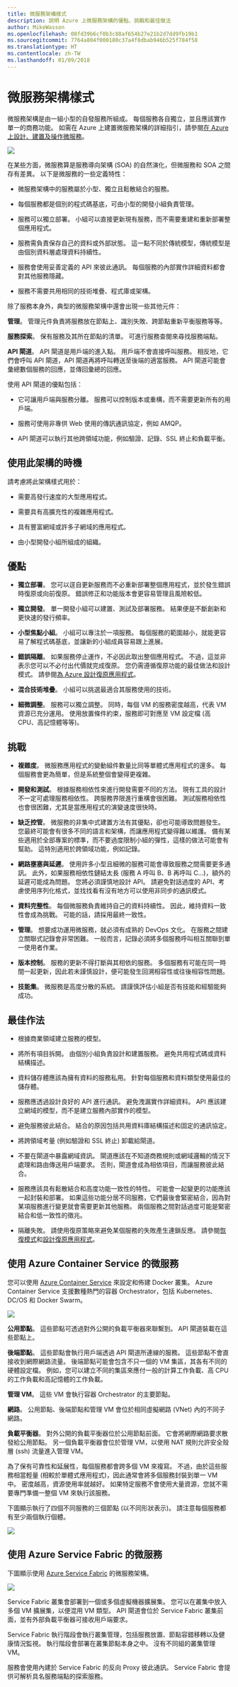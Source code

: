 ```yaml
---
title: 微服務架構樣式
description: 說明 Azure 上微服務架構的優點、挑戰和最佳做法
author: MikeWasson
ms.openlocfilehash: 08fd39b6cf0b3c88af654b27e21b2d7dd9fb19b1
ms.sourcegitcommit: 7764a804f000180c37a4f8dbab946b525f784f58
ms.translationtype: HT
ms.contentlocale: zh-TW
ms.lasthandoff: 01/09/2018
---
```

# <a name="microservices-architecture-style"></a>微服務架構樣式

微服務架構是由一組小型的自發服務所組成。 每個服務各自獨立，並且應該實作單一的商務功能。 如需在 Azure 上建置微服務架構的詳細指引，請參閱[在 Azure 上設計、建置及操作微服務](../../microservices/index.md)。

![](./images/microservices-logical.svg)
 
在某些方面，微服務算是服務導向架構 (SOA) 的自然演化，但微服務和 SOA 之間存有差異。 以下是微服務的一些定義特性：

- 微服務架構中的服務屬於小型、獨立且鬆散結合的服務。

- 每個服務都是個別的程式碼基底，可由小型的開發小組負責管理。

- 服務可以獨立部署。 小組可以直接更新現有服務，而不需要重建和重新部署整個應用程式。

- 服務需負責保存自己的資料或外部狀態。 這一點不同於傳統模型，傳統模型是由個別資料層處理資料持續性。

- 服務會使用妥善定義的 API 來彼此通訊。 每個服務的內部實作詳細資料都會對其他服務隱藏。

- 服務不需要共用相同的技術堆疊、程式庫或架構。

除了服務本身外，典型的微服務架構中還會出現一些其他元件：

**管理**。 管理元件負責將服務放在節點上、識別失敗、跨節點重新平衡服務等等。  

**服務探索**。  保有服務及其所在節點的清單。 可進行服務查閱來尋找服務端點。 

**API 閘道**。 API 閘道是用戶端的進入點。 用戶端不會直接呼叫服務。 相反地，它們會呼叫 API 閘道，API 閘道再將呼叫轉送至後端的適當服務。 API 閘道可能會彙總數個服務的回應，並傳回彙總的回應。 

使用 API 閘道的優點包括：

- 它可讓用戶端與服務分離。 服務可以控制版本或重構，而不需要更新所有的用戶端。

-  服務可使用非專供 Web 使用的傳訊通訊協定，例如 AMQP。

- API 閘道可以執行其他跨領域功能，例如驗證、記錄、SSL 終止和負載平衡。

## <a name="when-to-use-this-architecture"></a>使用此架構的時機

請考慮將此架構樣式用於：

- 需要高發行速度的大型應用程式。

- 需要具有高擴充性的複雜應用程式。

- 具有豐富網域或許多子網域的應用程式。

- 由小型開發小組所組成的組織。


## <a name="benefits"></a>優點 

- **獨立部署**。 您可以逕自更新服務而不必重新部署整個應用程式，並於發生錯誤時復原或向前復原。 錯誤修正和功能版本會更容易管理且風險較低。

- **獨立開發**。 單一開發小組可以建置、測試及部署服務。 結果便是不斷創新和更快速的發行頻率。 

- **小型焦點小組**。 小組可以專注於一項服務。 每個服務的範圍越小，就能更容易了解程式碼基底，並讓新的小組成員容易跟上進展。

- **錯誤隔離**。 如果服務停止運作，不必因此取出整個應用程式。 不過，這並非表示您可以不必付出代價就完成復原。 您仍需遵循復原功能的最佳做法和設計模式。 請參閱[為 Azure 設計復原應用程式][resiliency-overview]。

- **混合技術堆疊**。 小組可以挑選最適合其服務使用的技術。 

- **細微調整**。 服務可以獨立調整。 同時，每個 VM 的服務密度越高，代表 VM 資源已充分運用。 使用放置條件約束，服務即可對應至 VM 設定檔 (高 CPU、高記憶體等等)。

## <a name="challenges"></a>挑戰

- **複雜度**。 微服務應用程式的變動組件數量比同等單體式應用程式的還多。 每個服務會更為簡單，但是系統整個會變得更複雜。

- **開發和測試**。 根據服務相依性來進行開發需要不同的方法。 現有工具的設計不一定可處理服務相依性。 跨服務界限進行重構會很困難。 測試服務相依性也會很困難，尤其是當應用程式的演變速度很快時。

- **缺乏控管**。 微服務的非集中式建置方法有其優點，卻也可能導致問題發生。 您最終可能會有很多不同的語言和架構，而讓應用程式變得難以維護。 備有某些適用於全部專案的標準，而不要過度限制小組的彈性，這樣的做法可能會有幫助。 這特別適用於跨領域功能，例如記錄。

- **網路壅塞與延遲**。 使用許多小型且細微的服務可能會導致服務之間需要更多通訊。 此外，如果服務相依性鏈結太長 (服務 A 呼叫 B、B 再呼叫 C...)，額外的延遲可能成為問題。 您將必須謹慎地設計 API。 請避免對話過度的 API、考慮使用序列化格式，並找找看有沒有地方可以使用非同步的通訊模式。

- **資料完整性**。 每個微服務負責維持自己的資料持續性。 因此，維持資料一致性會成為挑戰。 可能的話，請採用最終一致性。

- **管理**。 想要成功運用微服務，就必須有成熟的 DevOps 文化。 在服務之間建立關聯式記錄會非常困難。 一般而言，記錄必須將多個服務呼叫相互關聯到單一使用者作業。

- **版本控制**。 服務的更新不得打斷與其相依的服務。 多個服務有可能在同一時間一起更新，因此若未謹慎設計，便可能發生回溯相容性或往後相容性問題。

- **技能集**。 微服務是高度分散的系統。 請謹慎評估小組是否有技能和經驗能夠成功。

## <a name="best-practices"></a>最佳作法

- 根據商業領域建立服務的模型。 

- 將所有項目拆開。 由個別小組負責設計和建置服務。 避免共用程式碼或資料結構描述。 

- 資料儲存體應該為擁有資料的服務私用。 針對每個服務和資料類型使用最佳的儲存體。 

- 服務應透過設計良好的 API 進行通訊。 避免洩漏實作詳細資料。 API 應該建立網域的模型，而不是建立服務內部實作的模型。

- 避免服務彼此結合。 結合的原因包括共用資料庫結構描述和固定的通訊協定。

- 將跨領域考量 (例如驗證和 SSL 終止) 卸載給閘道。

- 不要在閘道中暴露網域資訊。 閘道應該在不知道商務規則或網域邏輯的情況下處理和路由傳送用戶端要求。 否則，閘道會成為相依項目，而讓服務彼此結合。

- 服務應該具有鬆散結合和高度功能一致性的特性。 可能會一起變更的功能應該一起封裝和部署。 如果這些功能分居不同服務，它們最後會緊密結合，因為對某項服務進行變更就會需要更新其他服務。 兩個服務之間對話過度可能是緊密結合和低一致性的徵兆。 

- 隔離失敗。 請使用復原策略來避免某個服務的失敗產生連鎖反應。 請參閱[恢復模式][resiliency-patterns]和[設計復原應用程式][resiliency-overview]。

## <a name="microservices-using-azure-container-service"></a>使用 Azure Container Service 的微服務 

您可以使用 [Azure Container Service](/azure/container-service/) 來設定和佈建 Docker 叢集。 Azure Container Service 支援數種熱門的容器 Orchestrator，包括 Kubernetes、DC/OS 和 Docker Swarm。

![](./images/microservices-acs.png)
 
**公用節點**。 這些節點可透過對外公開的負載平衡器來聯繫到。 API 閘道裝載在這些節點上。

**後端節點**。 這些節點會執行用戶端透過 API 閘道所連線的服務。 這些節點不會直接收到網際網路流量。 後端節點可能會包含不只一個的 VM 集區，其各有不同的硬體設定檔。 例如，您可以建立不同的集區來應付一般的計算工作負載、高 CPU 的工作負載和高記憶體的工作負載。 

**管理 VM**。 這些 VM 會執行容器 Orchestrator 的主要節點。 

**網路**。 公用節點、後端節點和管理 VM 會位於相同虛擬網路 (VNet) 內的不同子網路。 

**負載平衡器**。  對外公開的負載平衡器位於公用節點前面。 它會將網際網路要求散發給公用節點。 另一個負載平衡器會位於管理 VM，以使用 NAT 規則允許安全殼層 (ssh) 流量進入管理 VM。

為了保有可靠性和延展性，每個服務都會跨多個 VM 來複寫。 不過，由於這些服務相當輕量 (相較於單體式應用程式)，因此通常會將多個服務封裝到單一 VM 中。 密度越高，資源使用率就越好。 如果特定服務不會使用大量資源，您就不需要專門準備一整個 VM 來執行該服務。

下圖顯示執行了四個不同服務的三個節點 (以不同形狀表示)。 請注意每個服務都有至少兩個執行個體。 
 
![](./images/microservices-node-density.png)

## <a name="microservices-using-azure-service-fabric"></a>使用 Azure Service Fabric 的微服務

下圖顯示使用 [Azure Service Fabric](/azure/service-fabric/) 的微服務架構。

![](./images/service-fabric.png)

Service Fabric 叢集會部署到一個或多個虛擬機器擴展集。 您可以在叢集中放入多個 VM 擴展集，以便混用 VM 類型。 API 閘道會位於 Service Fabric 叢集前面，並有外部負載平衡器可接收用戶端要求。

Service Fabric 執行階段會執行叢集管理，包括服務放置、節點容錯移轉以及健康情況監視。 執行階段會部署在叢集節點本身之中。 沒有不同組的叢集管理 VM。

服務會使用內建於 Service Fabric 的反向 Proxy 彼此通訊。 Service Fabric 會提供可解析具名服務端點的探索服務。


<!-- links -->

[resiliency-overview]: ../../resiliency/index.md
[resiliency-patterns]: ../../patterns/category/resiliency.md



